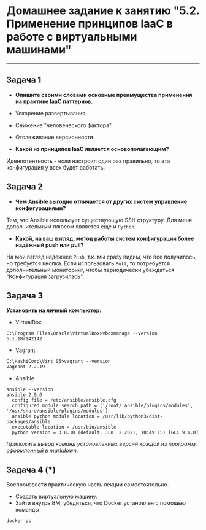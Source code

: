 
# Домашнее задание к занятию "5.2. Применение принципов IaaC в работе с виртуальными машинами"

---

## Задача 1

- **Опишите своими словами основные преимущества применения на практике IaaC паттернов.**  
  
- Ускорение развертывания.  
- Снижение "человеческого фактора".
- Отслеживание версионности.  


- **Какой из принципов IaaC является основополагающим?**  
  
Иденпотентность - если настроил один раз правильно, то эта конфигурация у всех будет работать.  


## Задача 2

- **Чем Ansible выгодно отличается от других систем управление конфигурациями?**  
  
Тем, что Ansible использует существующую SSH структуру. Для меня дополнительным плюсом является еще и `Python`.  

- **Какой, на ваш взгляд, метод работы систем конфигурации более надёжный push или pull?**  
  
На мой взгляд надежнее `Push`, т.к. мы сразу видим, что все получилось, но требуется кнопка. Если использовать `Pull`, то потребуется дополнительный мониторинг, чтобы периодически убеждаться "Конфигурация загрузилась".  


## Задача 3

**Установить на личный компьютер:**

- VirtualBox  
  
```  
C:\Program Files\Oracle\VirtualBox>vboxmanage --version
6.1.18r142142  
```  

- Vagrant  
```  
C:\HashiCorp\Virt_05>vagrant --version
Vagrant 2.2.19  
```
- Ansible
  
```  
ansible --version
ansible 2.9.6
  config file = /etc/ansible/ansible.cfg
  configured module search path = ['/root/.ansible/plugins/modules', '/usr/share/ansible/plugins/modules']
  ansible python module location = /usr/lib/python3/dist-packages/ansible
  executable location = /usr/bin/ansible
  python version = 3.8.10 (default, Jun  2 2021, 10:49:15) [GCC 9.4.0]  
  ```  

*Приложить вывод команд установленных версий каждой из программ, оформленный в markdown.*  
  


## Задача 4 (*)

Воспроизвести практическую часть лекции самостоятельно.

- Создать виртуальную машину.
- Зайти внутрь ВМ, убедиться, что Docker установлен с помощью команды
```
docker ps
```
